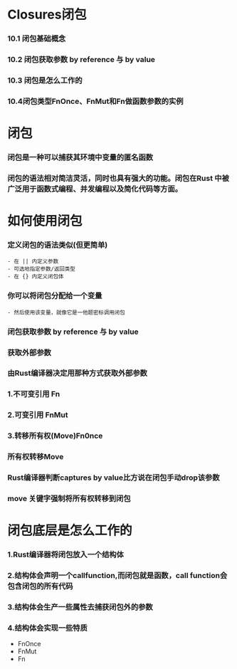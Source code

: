 
# Closures闭包
### 10.1 闭包基础概念
### 10.2 闭包获取参数 by reference 与 by value
### 10.3 闭包是怎么工作的
### 10.4闭包类型FnOnce、FnMut和Fn做函数参数的实例


# 闭包

### 闭包是一种可以捕获其环境中变量的匿名函数
### 闭包的语法相对简洁灵活，同时也具有强大的功能。闭包在Rust 中被广泛用于函数式编程、并发编程以及简化代码等方面。

# 如何使用闭包
### 定义闭包的语法类似(但更简单)
    - 在 || 内定义参数
    - 可选地指定参数/返回类型
    - 在 {} 内定义闭包体
### 你可以将闭包分配给一个变量
    - 然后使用该变量，就像它是一他题密标调用闭包

### 闭包获取参数 by reference 与 by value

### 获取外部参数
### 由Rust编译器决定用那种方式获取外部参数
### 1.不可变引用 Fn
### 2.可变引用 FnMut
### 3.转移所有权(Move)Fn0nce

### 所有权转移Move
### Rust编译器判断captures by value比方说在闭包手动drop该参数
###  move 关键字强制将所有权转移到闭包

# 闭包底层是怎么工作的

### 1.Rust编译器将闭包放入一个结构体
### 2.结构体会声明一个callfunction,而闭包就是函数，call function会包含闭包的所有代码
### 3.结构体会生产一些属性去捕获闭包外的参数
### 4.结构体会实现一些特质
- FnOnce
- FnMut
- Fn